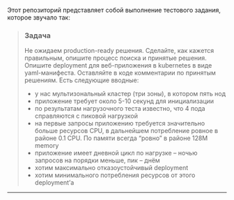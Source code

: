 Этот репозиторий представляет собой выполнение тестового задания, которое звучало так:

> ### Задача
> Не ожидаем production-ready решения. Сделайте, как кажется правильным, опишите процесс поиска и принятые решения.
> Опишите deployment для веб-приложения в kubernetes в виде yaml-манифеста. Оставляйте в коде комментарии по принятым решениям. Есть следующие вводные:
>
> - у нас мультизональный кластер (три зоны), в котором пять нод
> - приложение требует около 5-10 секунд для инициализации
> - по результатам нагрузочного теста известно, что 4 пода справляются с пиковой нагрузкой
> - на первые запросы приложению требуется значительно больше ресурсов CPU, в дальнейшем потребление ровное в районе 0.1 CPU. По памяти всегда “ровно” в районе 128M memory
> - приложение имеет дневной цикл по нагрузке – ночью запросов на порядки меньше, пик – днём
> - хотим максимально отказоустойчивый deployment
> - хотим минимального потребления ресурсов от этого deployment’а

----
